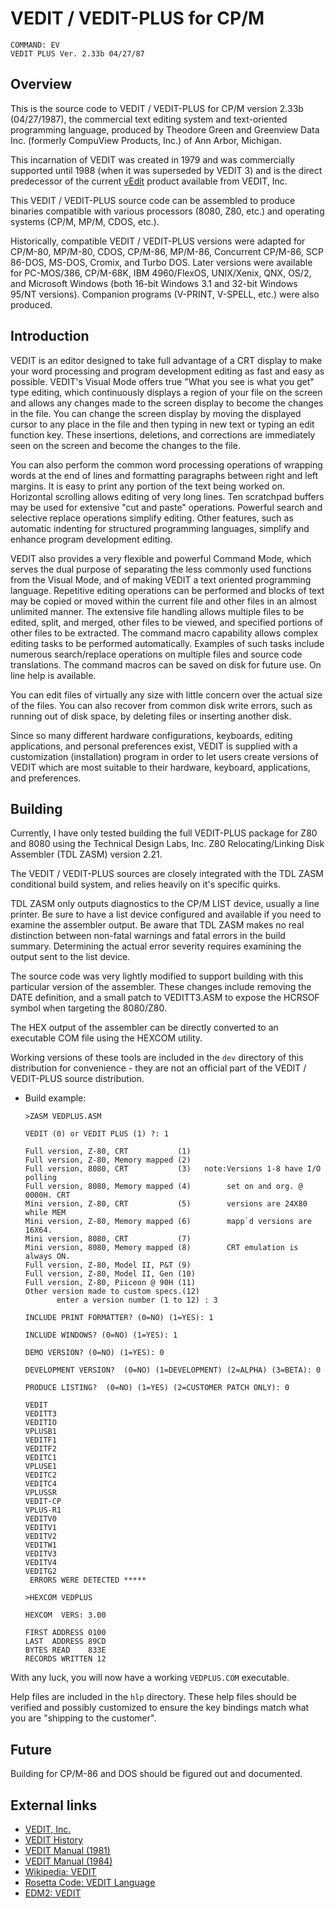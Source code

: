 # VEDIT / VEDIT-PLUS for CP/M

```
COMMAND: EV
VEDIT PLUS Ver. 2.33b 04/27/87
```

## Overview

This is the source code to VEDIT / VEDIT-PLUS for CP/M version 2.33b
(04/27/1987), the commercial text editing system and text-oriented
programming language, produced by Theodore Green and Greenview Data
Inc. (formerly CompuView Products, Inc.) of Ann Arbor, Michigan.

This incarnation of VEDIT was created in 1979 and was commercially
supported until 1988 (when it was superseded by VEDIT 3) and is the
direct predecessor of the current [vEdit](https://www.vedit.com/)
product available from VEDIT, Inc.

This VEDIT / VEDIT-PLUS source code can be assembled to produce
binaries compatible with various processors (8080, Z80, etc.) and
operating systems (CP/M, MP/M, CDOS, etc.).

Historically, compatible VEDIT / VEDIT-PLUS versions were adapted
for CP/M-80, MP/M-80, CDOS, CP/M-86, MP/M-86, Concurrent CP/M-86,
SCP 86-DOS, MS-DOS, Cromix, and Turbo DOS.  Later versions were
available for PC-MOS/386, CP/M-68K, IBM 4960/FlexOS, UNIX/Xenix,
QNX, OS/2, and Microsoft Windows (both 16-bit Windows 3.1 and
32-bit Windows 95/NT versions). Companion programs (V-PRINT,
V-SPELL, etc.) were also produced.

## Introduction

VEDIT is an editor designed to take full advantage of a CRT display to
make your word processing and program development editing as fast and
easy as possible.  VEDIT's Visual Mode offers true "What you see is what
you get" type editing, which continuously displays a region of your file
on the screen and allows any changes made to the screen display to become
the changes in the file.  You can change the screen display by moving the
displayed cursor to any place in the file and then typing in new text or
typing an edit function key.  These insertions, deletions, and corrections
are immediately seen on the screen and become the changes to the file.

You can also perform the common word processing operations of wrapping
words at the end of lines and formatting paragraphs between right and
left margins.  It is easy to print any portion of the text being worked
on. Horizontal scrolling allows editing of very long lines.  Ten
scratchpad buffers may be used for extensive "cut and paste" operations.
Powerful search and selective replace operations simplify editing.
Other features, such as automatic indenting for structured programming
languages, simplify and enhance program development editing.

VEDIT also provides a very flexible and powerful Command Mode, which
serves the dual purpose of separating the less commonly used functions
from the Visual Mode, and of making VEDIT a text oriented programming
language.  Repetitive editing operations can be performed and blocks of
text may be copied or moved within the current file and other files in
an almost unlimited manner.  The extensive file handling allows multiple
files to be edited, split, and merged, other files to be viewed, and
specified portions of other files to be extracted.  The command macro
capability allows complex editing tasks to be performed automatically.
Examples of such tasks include numerous search/replace operations on
multiple files and source code translations.  The command macros can be
saved on disk for future use.  On line help is available.

You can edit files of virtually any size with little concern over the
actual size of the files.  You can also recover from common disk write
errors, such as running out of disk space, by deleting files or inserting
another disk.

Since so many different hardware configurations, keyboards, editing
applications, and personal preferences exist, VEDIT is supplied with a
customization (installation) program in order to let users create
versions of VEDIT which are most suitable to their hardware, keyboard,
applications, and preferences.

## Building

Currently, I have only tested building the full VEDIT-PLUS package for
Z80 and 8080 using the Technical Design Labs, Inc. Z80
Relocating/Linking Disk Assembler (TDL ZASM) version 2.21.

The VEDIT / VEDIT-PLUS sources are closely integrated with the TDL
ZASM conditional build system, and relies heavily on it's specific
quirks.

TDL ZASM only outputs diagnostics to the CP/M LIST device, usually a
line printer.  Be sure to have a list device configured and available
if you need to examine the assembler output. Be aware that TDL ZASM
makes no real distinction between non-fatal warnings and fatal errors
in the build summary.  Determining the actual error severity requires
examining the output sent to the list device.

The source code was very lightly modified to support building with
this particular version of the assembler.  These changes include
removing the DATE definition, and a small patch to VEDITT3.ASM to
expose the HCRSOF symbol when targeting the 8080/Z80.

The HEX output of the assembler can be directly converted to an
executable COM file using the HEXCOM utility.

Working versions of these tools are included in the `dev` directory of
this distribution for convenience - they are not an official part of
the VEDIT / VEDIT-PLUS source distribution.

* Build example:

  ```
  >ZASM VEDPLUS.ASM

  VEDIT (0) or VEDIT PLUS (1) ?: 1

  Full version, Z-80, CRT           (1)
  Full version, Z-80, Memory mapped (2)
  Full version, 8080, CRT           (3)   note:Versions 1-8 have I/O polling
  Full version, 8080, Memory mapped (4)        set on and org. @ 0000H. CRT
  Mini version, Z-80, CRT           (5)        versions are 24X80 while MEM
  Mini version, Z-80, Memory mapped (6)        mapp`d versions are 16X64.
  Mini version, 8080, CRT           (7)
  Mini version, 8080, Memory mapped (8)        CRT emulation is always ON.
  Full version, Z-80, Model II, P&T (9)
  Full version, Z-80, Model II, Gen (10)
  Full version, Z-80, Piiceon @ 90H (11)
  Other version made to custom specs.(12)
         enter a version number (1 to 12) : 3

  INCLUDE PRINT FORMATTER? (0=NO) (1=YES): 1

  INCLUDE WINDOWS? (0=NO) (1=YES): 1

  DEMO VERSION? (0=NO) (1=YES): 0

  DEVELOPMENT VERSION?  (0=NO) (1=DEVELOPMENT) (2=ALPHA) (3=BETA): 0

  PRODUCE LISTING?  (0=NO) (1=YES) (2=CUSTOMER PATCH ONLY): 0

  VEDIT
  VEDITT3
  VEDITIO
  VPLUSB1
  VEDITF1
  VEDITF2
  VEDITC1
  VPLUSE1
  VEDITC2
  VEDITC4
  VPLUSSR
  VEDIT-CP
  VPLUS-R1
  VEDITV0
  VEDITV1
  VEDITV2
  VEDITW1
  VEDITV3
  VEDITV4
  VEDITG2
   ERRORS WERE DETECTED *****

  >HEXCOM VEDPLUS

  HEXCOM  VERS: 3.00

  FIRST ADDRESS 0100
  LAST  ADDRESS 89CD
  BYTES READ    833E
  RECORDS WRITTEN 12
  ```

With any luck, you will now have a working `VEDPLUS.COM` executable.

Help files are included in the `hlp` directory.  These help files
should be verified and possibly customized to ensure the key
bindings match what you are "shipping to the customer".

## Future

Building for CP/M-86 and DOS should be figured out and documented.

## External links

* [VEDIT, Inc.](https://www.vedit.com/)
* [VEDIT History](https://web.archive.org/web/20130805180830/http://vedit.com/20Years.htm)
* [VEDIT Manual (1981)](http://www.bitsavers.org/pdf/compuview/Compuview_VEDIT_1981.pdf)
* [VEDIT Manual (1984)](http://www.bitsavers.org/pdf/compuview/VEDIT_Users_Manual_Nov84.pdf)
* [Wikipedia: VEDIT](https://en.wikipedia.org/wiki/VEDIT#cite_note-2)
* [Rosetta Code: VEDIT Language](https://rosettacode.org/wiki/Category:Vedit_macro_language)
* [EDM2: VEDIT](https://web.archive.org/web/20210324052916/http://www.edm2.com/index.php/VEDIT)
